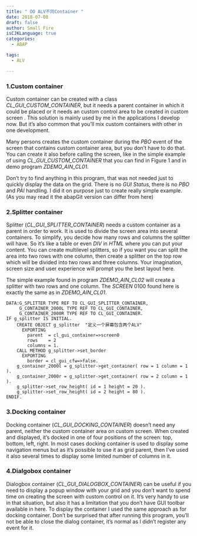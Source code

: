 ```yaml
---
title: " OO ALV不同Container "
date: 2018-07-08
draft: false
author: Small Fire
isCJKLanguage: true
categories: 
  - ABAP

tags: 
  - ALV

---
```


### 1.Custom container

Custom container can be created with a class *CL_GUI_CUSTOM_CONTAINER*, but it needs a parent container in which it could be placed or it needs an custom control area to be created in custom screen . This solution is mainly used by me in the applications I develop now. But it’s also common that you’ll mix custom containers with other in one development.

Many persons creates the custom container during the *PBO* event of the screen that contains custom container area, but you don’t have to do that. You can create it also before calling the screen, like in the simple example of using *CL_GUI_CUSTOM_CONTAINER* that you can find in Figure 1 and in demo program *ZDEMO_AIN_CL01*.

Don’t try to find anything in this program, that was not needed just to quickly display the data on the grid. There is no *GUI Status*, there is no *PBO* and *PAI* handling. I did it on purpose just to create really simple example. (As you may read it the abapGit version can differ from here)



### 2.Splitter container

Splitter (*CL_GUI_SPLITTER_CONTAINER*) needs a custom container as a parent in order to work. It is used to divide the screen area into several containers. To simplify, you decide how many rows and columns the splitter will have. So it’s like a table or even *DIV* in *HTML* where you can put your content. You can create multilevel splitters, so if you want you can split the area into two rows with one column, then create a splitter on the top row which will be divided into two rows and three columns. Your imagination, screen size and user experience will prompt you the best layout here.

The simple example found in program *ZDEMO_AIN_CL02* will create a splitter with two rows and one column. The *SCREEN* 0100 found here is exactly the same as in *ZDEMO_AIN_CL01*. 

```ABAP
DATA:G_SPLITTER TYPE REF TO CL_GUI_SPLITTER_CONTAINER,
     G_CONTAINER_2000L TYPE REF TO CL_GUI_CONTAINER,
     G_CONTAINER_2000R TYPE REF TO CL_GUI_CONTAINER.
IF g_splitter IS INITIAL.
    CREATE OBJECT g_splitter  "定义一个屏幕包含两个ALV"
      EXPORTING
        parent  = cl_gui_container=>screen0
        rows    = 2
        columns = 1.
    CALL METHOD g_splitter->set_border
      EXPORTING
        border = cl_gui_cfw=>false.
    g_container_2000l = g_splitter->get_container( row = 1 column = 1 ).
    g_container_2000r = g_splitter->get_container( row = 2 column = 1 ).
    g_splitter->set_row_height( id = 1 height = 20 ).
    g_splitter->set_row_height( id = 2 height = 80 ).
ENDIF.
```

### 3.Docking container

Docking container (*CL_GUI_DOCKING_CONTAINER*) doesn’t need any parent, neither the custom container area on custom screen. When created and displayed, it’s docked in one of four positions of the screen: top, bottom, left, right. In most cases docking container is used to display some navigation menus but as it’s possible to use it as grid parent, then I’ve used it also several times to display some limited number of columns in it.

### 4.Dialgobox container

Dialogbox container (*CL_GUI_DIALOGBOX_CONTAINER*) can be useful if you need to display a popup window with your grid and you don’t want to spend time on creating the screen with custom control on it. It’s very handy to use in that situation, but also it has a limitation that you don’t have GUI toolbar available in here. To display the container I used the same approach as for docking container. Don’t be surprised that after running this program, you’ll not be able to close the dialog container, it’s normal as I didn’t register any event for it.

 